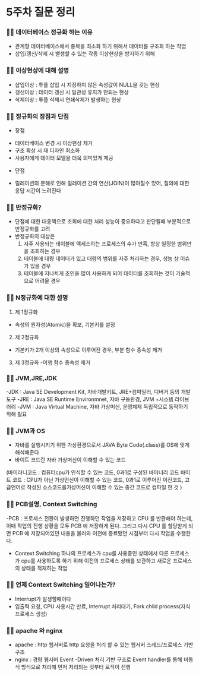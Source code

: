 # 5주차 질문 정리

### ✋🏻 데이터베이스 정규화 하는 이유

- 관계형 데이터베이스에서 중복을 최소화 하기 위해서 데이터를 구조화 하는 작업
- 삽입/갱신/삭제 시 밸생할 수 있는 각종 이상현상을 방지하기 위해

### ✋🏻 이상현상에 대해 설명

- 삽입이상 : 튜플 삽입 시 지정하지 않은 속성값이 NULL을 갖는 현상
- 갱신이상 : 데이터 갱신 시 일관성 유지가 안되는 현상
- 삭제이상 : 튜플 삭제시 연쇄삭제가 발생하는 현상

### ✋🏻 정규화의 장점과 단점 

* 장점
- 데이터베이스 변경 시 이상현상 제거
- 구조 확상 시 재 디자인 최소화
- 사용자에게 데이터 모델을 더욱 의미있게 제공

* 단점
- 릴레이션의 분해로 인해 릴레이션 간의 연산(JOIN)이 많아질수 있어, 질의에 대한 응답 시간이 느려진다

### ✋🏻 반정규화?
- 단점에 대한 대응책으로 조회에 대한 처리 성능이 중요하다고 판단될때 부분적으로 반정규화를 고려
- 반정규화의 대상은 
  1. 자주 사용되는 테이블에 액세스하는 프로세스의 수가 만혹, 항상 일정한 범위만을 조회하는 경우
  2. 테이블에 대량 데이터가 있고 대량의 범위를 자주 처리하는 경우, 성능 상 이슈가 있을 경우
  3. 테이블에 지나치게 조인을 많이 사용하게 되어 데이터를 조회하는 것이 기술적으로 어려울 경우
  
### ✋🏻 N정규화에 대한 설명 
1. 제 1정규화
- 속성의 원자성(Atomic)을 확보, 기본키를 설정

2. 제 2정규화
- 기본키가 2개 이상의 속성으로 이루어진 경우, 부분 함수 종속성 제거

3. 제 3정규화
-이행 함수 종속성 제거

### ✋🏻  JVM,JRE,JDK
-JDK : Java SE Development Kit, 자바개발키트, JRE+컴파일러, 디버거 등의 개발도구
-JRE : Java SE Runtime Environmnet, 자바 구동환경, JVM +시스템 라이브러리
-JVM : Java Virtual  Machine, 자바 가상머신, 운영체제 독립적으로 동작하기 위해 필요 

### ✋🏻  JVM과 OS 

- 자바를 실행시키기 위한 가상환경으로서 JAVA Byte Code(.class)를 OS에 맞게 해석해준다
- 바이트 코드란 자바 가상머신이 이해할 수 있는 코드

(바이러니코드  : 컴퓨터cpu가 인식할 수 있는 코드, 0과1로 구성된 바이너리 코드
바이트 코드 : CPU가 아닌 가상먼신이 이해할 수 있는 코드, 0과1로 이루어진 이진코드, 
		고급언어로 작성된 소스코드를가상머신이 이해할 수 있는 중간 코드로 컴파일 한 것 )

### ✋🏻   PCB설명, Context Switching

-PCB : 프로세스 전환이 발생하면 진행하던 작업을 저장하고 CPU 를 반환해야 하는데, 이때 작업의 진행 상황을 모두 PCB 에 저장하게 된다. 그리고 다시 CPU 를 할당받게 되면 PCB 에 저장되어있던 내용을 불러와 이전에 종료됐던 시점부터 다시 작업을 수행한다.

- Context Switching
하나의 프로세스가 cpu를 사용중인 상태에서 다른 프로세스가 cpu를 사용하도록 하기 위해 이전의 프로세스 상태를 보관하고 새로운 프로세스의 상태를 적재하는 작업


### ✋🏻 언제 Context Switching 일어나는가?
- Interrupt가 발생할때이다
- 입출력 요청, CPU 사용시간 만료, Interrupt 처리대기, Fork child process(자식 프로세스 생성)


### ✋🏻  apache 와 nginx

- apache :   http 웹서버로 http 요청을 처리 할 수 있는 웹서버
스레드/프로제스 기반 구조 
- nginx :  경량 웹서버
Event -Driven 처리 기반 구조로 Event handler를 통해 비동식 방식으로 처리해 먼저 처리되는 것부터 로직이 진행

